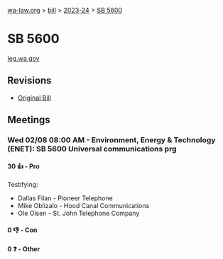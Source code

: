 [wa-law.org](/) > [bill](/bill/) > [2023-24](/bill/2023-24/) > [SB 5600](/bill/2023-24/sb/5600/)

# SB 5600
[leg.wa.gov](https://app.leg.wa.gov/billsummary?BillNumber=5600&Year=2023&Initiative=false)

## Revisions
* [Original Bill](1/)

## Meetings
### Wed 02/08 08:00 AM - Environment, Energy & Technology (ENET): SB 5600 Universal communications prg
#### 30 👍 - Pro
Testifying:
* Dallas Filan - Pioneer Telephone
* Mike Oblizalo - Hood Canal Communications
* Ole Olsen - St. John Telephone Company

#### 0 👎 - Con

#### 0 ❓ - Other
